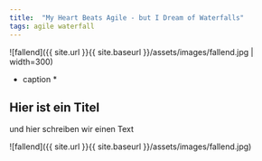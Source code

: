 ```yaml
---
title:  "My Heart Beats Agile - but I Dream of Waterfalls"
tags: agile waterfall
---
```


![fallend]({{ site.url }}{{ site.baseurl }}/assets/images/fallend.jpg | width=300)
* caption * 

## Hier ist ein Titel 
und hier schreiben wir einen Text 

![fallend]({{ site.url }}{{ site.baseurl }}/assets/images/fallend.jpg)
